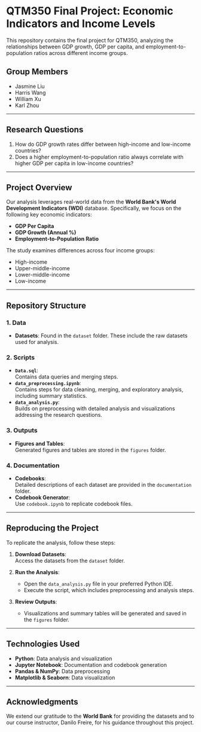 # QTM350 Final Project: Economic Indicators and Income Levels

This repository contains the final project for QTM350, analyzing the relationships between GDP growth, GDP per capita, and employment-to-population ratios across different income groups.

## **Group Members**  
- Jasmine Liu  
- Harris Wang  
- William Xu  
- Karl Zhou  

---

## **Research Questions**
1. How do GDP growth rates differ between high-income and low-income countries?  
2. Does a higher employment-to-population ratio always correlate with higher GDP per capita in low-income countries?

---

## **Project Overview**  
Our analysis leverages real-world data from the **World Bank's World Development Indicators (WDI)** database. Specifically, we focus on the following key economic indicators:  
- **GDP Per Capita**  
- **GDP Growth (Annual %)**  
- **Employment-to-Population Ratio**  

The study examines differences across four income groups:  
- High-income  
- Upper-middle-income  
- Lower-middle-income  
- Low-income  

---

## **Repository Structure**
### **1. Data**  
- **Datasets**: Found in the `dataset` folder. These include the raw datasets used for analysis.

### **2. Scripts**  
- **`Data.sql`**:  
  Contains data queries and merging steps.
- **`data_preprocessing.ipynb`**:  
  Contains steps for data cleaning, merging, and exploratory analysis, including summary statistics.  
- **`data_analysis.py`**:  
  Builds on preprocessing with detailed analysis and visualizations addressing the research questions.

### **3. Outputs**  
- **Figures and Tables**:  
  Generated figures and tables are stored in the `figures` folder.

### **4. Documentation**  
- **Codebooks**:  
  Detailed descriptions of each dataset are provided in the `documentation` folder.  
- **Codebook Generator**:  
  Use `codebook.ipynb` to replicate codebook files.

---

## **Reproducing the Project**
To replicate the analysis, follow these steps:

1. **Download Datasets**:  
   Access the datasets from the `dataset` folder.  

2. **Run the Analysis**:  
   - Open the `data_analysis.py` file in your preferred Python IDE.  
   - Execute the script, which includes preprocessing and analysis steps.  

3. **Review Outputs**:  
   - Visualizations and summary tables will be generated and saved in the `figures` folder.

---

## **Technologies Used**  
- **Python**: Data analysis and visualization  
- **Jupyter Notebook**: Documentation and codebook generation  
- **Pandas & NumPy**: Data preprocessing  
- **Matplotlib & Seaborn**: Data visualization  

---

## **Acknowledgments**  
We extend our gratitude to the **World Bank** for providing the datasets and to our course instructor, Danilo Freire, for his guidance throughout this project.
